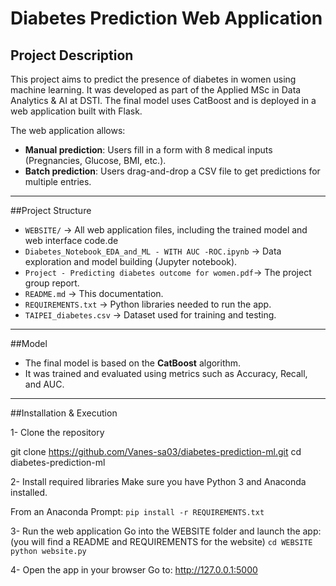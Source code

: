 # Diabetes Prediction Web Application

## Project Description
This project aims to predict the presence of diabetes in women using machine learning. It was developed as part of the Applied MSc in Data Analytics & AI at DSTI. The final model uses CatBoost and is deployed in a web application built with Flask.

The web application allows:
- **Manual prediction**: Users fill in a form with 8 medical inputs (Pregnancies, Glucose, BMI, etc.).
- **Batch prediction**: Users drag-and-drop a CSV file to get predictions for multiple entries.

---

##Project Structure
- `WEBSITE/` → All web application files, including the trained model and web interface code.de
- `Diabetes_Notebook_EDA_and_ML - WITH AUC -ROC.ipynb` → Data exploration and model building (Jupyter notebook).
- `Project - Predicting diabetes outcome for women.pdf`→ The project group report.
- `README.md` → This documentation.
- `REQUIREMENTS.txt` → Python libraries needed to run the app.
- `TAIPEI_diabetes.csv` → Dataset used for training and testing.


---

##Model
- The final model is based on the **CatBoost** algorithm.
- It was trained and evaluated using metrics such as Accuracy, Recall, and AUC.

---

##Installation & Execution

1- Clone the repository

git clone https://github.com/Vanes-sa03/diabetes-prediction-ml.git
cd diabetes-prediction-ml

2- Install required libraries
Make sure you have Python 3 and Anaconda installed.

From an Anaconda Prompt:
`pip install -r REQUIREMENTS.txt`

3- Run the web application
Go into the WEBSITE folder and launch the app: (you will find a README and REQUIREMENTS for the website)
`cd WEBSITE
python website.py`

4- Open the app in your browser
Go to: http://127.0.0.1:5000

